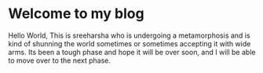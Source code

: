 # Welcome to my blog

Hello World,
This is sreeharsha who is undergoing a metamorphosis and is kind of shunning the world sometimes or sometimes accepting it with wide arms.
Its been a tough phase and hope it will be over soon, and I will be able to move over to the next phase.
